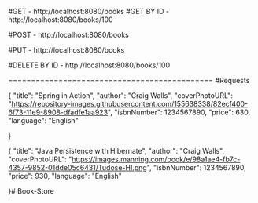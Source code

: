 #GET - http://localhost:8080/books
#GET 
BY ID - http://localhost:8080/books/100

#POST - http://localhost:8080/books

#PUT - http://localhost:8080/books

#DELETE 
BY ID - http://localhost:8080/books/100

=============================================
#Requests

{
    "title": "Spring in Action",
    "author": "Craig Walls",
    "coverPhotoURL": "https://repository-images.githubusercontent.com/155638338/82ecf400-6f73-11e9-8908-dfadfe1aa923",
    "isbnNumber": 1234567890,
    "price": 630,
    "language": "English"
    
}

{
    "title": "Java Persistence with Hibernate",
    "author": "Craig Walls",
    "coverPhotoURL": "https://images.manning.com/book/e/98a1ae4-fb7c-4357-9852-01dde05c6431/Tudose-HI.png",
    "isbnNumber": 1234567890,
    "price": 930,
    "language": "English"
    
}# Book-Store
